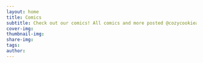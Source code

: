 ```yaml
---
layout: home
title: Comics
subtitle: Check out our comics! All comics and more posted @cozycookieart on Instagram
cover-img: 
thumbnail-img: 
share-img: 
tags: 
author: 
---
```

